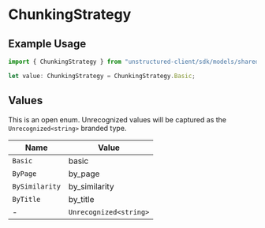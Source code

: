 # ChunkingStrategy

## Example Usage

```typescript
import { ChunkingStrategy } from "unstructured-client/sdk/models/shared";

let value: ChunkingStrategy = ChunkingStrategy.Basic;
```

## Values

This is an open enum. Unrecognized values will be captured as the `Unrecognized<string>` branded type.

| Name                   | Value                  |
| ---------------------- | ---------------------- |
| `Basic`                | basic                  |
| `ByPage`               | by_page                |
| `BySimilarity`         | by_similarity          |
| `ByTitle`              | by_title               |
| -                      | `Unrecognized<string>` |